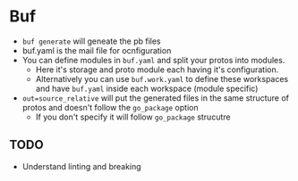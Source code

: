# Buf 
* `buf generate` will geneate the pb files
* buf.yaml is the mail file for ocnfiguration
* You can define modules in `buf.yaml` and split your protos into modules.
  * Here it's storage and proto module each having it's configuration.
  * Alternatively you can use `buf.work.yaml` to define these workspaces and have `buf.yaml` inside each workspace (module specific)
* `out=source_relative` will put the generated files in the same structure of protos and doesn't follow the `go_package` option
  * If you don't specify it will follow `go_package` strucutre


## TODO
* Understand linting and breaking


